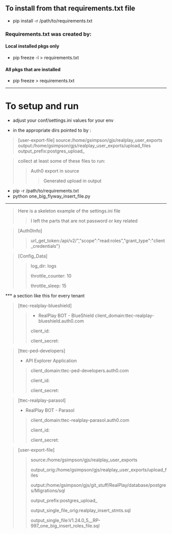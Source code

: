 
## To install from that requirements.txt file
- pip install -r  /path/to/requirements.txt

### Requirements.txt was created by:
#### Local installed pkgs only
- pip freeze -l > requirements.txt

#### All pkgs that are installed
- pip freeze > requirements.txt



---------
# To setup and run
 - adjust your conf/settings.ini values for your env


 - in the appropriate dirs pointed to by :
> [user-export-file]
source:/home/gsimpson/gjs/realplay_user_exports
output:/home/gsimpson/gjs/realplay_user_exports/upload_files
output_prefix:postgres_upload_

> collect at least some of these files to run:
>> Auth0 export in source
>>> Generated upload in output

- pip -r  /path/to/requirements.txt
- python one_big_flyway_insert_file.py


----
> Here is a skeleton example of the settings.ini file
>>I left the parts that are not password or key related

> [Auth0Info]
>> url_get_token:/api/v2/","scope":"read:roles","grant_type":"client_credentials"}


> [Config_Data]
>> log_dir: logs
>> 
>> throttle_counter: 10
> >
>> throttle_sleep: 15


*** a section like this for every tenant
> [ttec-realplay-blueshield]
>> - RealPlay BOT - BlueShield
>> client_domain:ttec-realplay-blueshield.auth0.com
>>
>> client_id:
>>
>> client_secret:


> [ttec-ped-developers]
> - API Explorer Application
>> client_domain:ttec-ped-developers.auth0.com
>>
>> client_id:
>>
>> client_secret: 


> [ttec-realplay-parasol]
> - RealPlay BOT - Parasol
>> client_domain:ttec-realplay-parasol.auth0.com
>>
>> client_id:
>> 
>> client_secret:


> [user-export-file]
>> source:/home/gsimpson/gjs/realplay_user_exports
>>
>> output_orig:/home/gsimpson/gjs/realplay_user_exports/upload_files
>>
>> output:/home/gsimpson/gjs/git_stuff/RealPlay/database/postgres/Migrations/sql
>>
>> output_prefix:postgres_upload_
>>
>> output_single_file_orig:realplay_insert_stmts.sql
>>
>> output_single_file:V1.24.0_5__RP-997_one_big_insert_roles_file.sql

